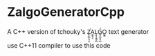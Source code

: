 # ZalgoGeneratorCpp
A C++ version of tchouky's Z͓̝̲͎̘̤̜͘A̭͍̖̠L̹̥̩͍̬̺Ǵ̭̠̲͙͔̪O͖̭ text generator

use C++11 compiler to use this code

